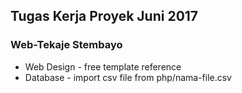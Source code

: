 ## Tugas Kerja Proyek Juni 2017
### Web-Tekaje Stembayo
* Web Design - free template reference
* Database - import csv file from php/nama-file.csv
